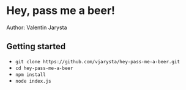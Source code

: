 # Hey, pass me a beer!
Author: Valentin Jarysta

## Getting started
- `git clone https://github.com/vjarysta/hey-pass-me-a-beer.git`
- `cd hey-pass-me-a-beer`
- `npm install`
- `node index.js`
